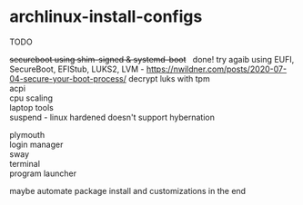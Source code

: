 # archlinux-install-configs

TODO <br/>

~~secureboot using shim-signed & systemd-boot~~ &nbsp; done! 
   try agaib using EUFI, SecureBoot, EFIStub, LUKS2, LVM - https://nwildner.com/posts/2020-07-04-secure-your-boot-process/
decrypt luks with tpm </br>
acpi <br/>
cpu scaling <br/>
laptop tools <br/>
suspend - linux hardened doesn't support hybernation <br/>

plymouth <br/>
login manager <br/>
sway <br/>
   terminal <br/>
   program launcher <br/>

maybe automate package install and customizations in the end
